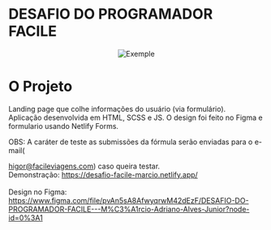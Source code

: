 # DESAFIO DO PROGRAMADOR FACILE

<p align="center">
  <img alt="Exemple" src="https://github.com/MarcioAlvior/desafio_facile/blob/master/demonstration.gif" />
</p>

# O Projeto

Landing page que colhe informações do usuário (via formulário).<br>
Aplicação desenvolvida em HTML, SCSS e JS. O design foi feito no Figma e formulario usando Netlify Forms.

OBS:
A caráter de teste as submissões da fórmula serão enviadas para o e-mail(

higor@facileviagens.com) caso queira testar.
<br>
Demonstração:
https://desafio-facile-marcio.netlify.app/ 
<br>
<br>
Design no Figma:
https://www.figma.com/file/pvAn5sA8AfwyqrwM42dEzF/DESAFIO-DO-PROGRAMADOR-FACILE---M%C3%A1rcio-Adriano-Alves-Junior?node-id=0%3A1
<br>
